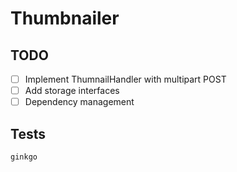 # Thumbnailer

## TODO

- [ ] Implement ThumnailHandler with multipart POST
- [ ] Add storage interfaces
- [ ] Dependency management

## Tests
```
ginkgo
```
